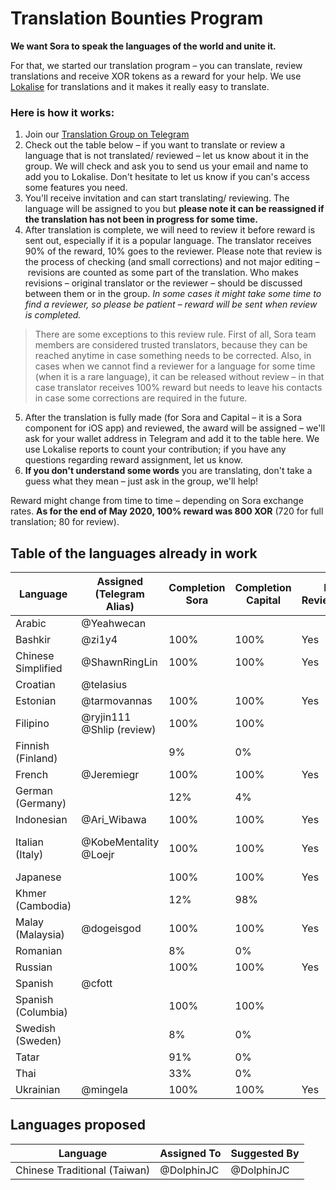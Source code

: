 # Translation Bounties Program

**We want Sora to speak the languages of the world and unite it.**

For that, we started our translation program – you can translate, review translations and receive XOR tokens as a reward for your help.
We use [Lokalise](https://lokalise.com/) for translations and it makes it really easy to translate.

### Here is how it works:
1. Join our [Translation Group on Telegram](https://t.me/sora_translation_community)
2. Check out the table below – if you want to translate or review a language that is not translated/ reviewed – let us know about it in the group.
We will check and ask you to send us your email and name to add you to Lokalise. Don't hesitate to let us know if you can's access some features you need.
3. You'll receive invitation and can start translating/ reviewing.
The language will be assigned to you but **please note it can be reassigned if the translation has not been in progress for some time.**
4. After translation is complete, we will need to review it before reward is sent out, especially if it is a popular language.
The translator receives 90% of the reward, 10% goes to the reviewer.
Please note that review is the process of checking (and small corrections) and not major editing – revisions are counted as some part of the translation.
Who makes revisions – original translator or the reviewer – should be discussed between them or in the group.
*In some cases it might take some time to find a reviewer, so please be patient – reward will be sent when review is completed.*

> There are some exceptions to this review rule. First of all, Sora team members are considered trusted translators, because they can be reached anytime in case something needs to be corrected. Also, in cases when we cannot find a reviewer for a language for some time (when it is a rare language), it can be released without review – in that case translator receives 100% reward but needs to leave his contacts in case some corrections are required in the future.

5. After the translation is fully made (for Sora and Capital – it is a Sora component for iOS app) and reviewed, the award will be assigned – we'll ask for your wallet address in Telegram and add it to the table here.
We use Lokalise reports to count your contribution; if you have any questions regarding reward assignment, let us know.
6. **If you don't understand some words** you are translating, don't take a guess what they mean – just ask in the group, we'll help!

Reward might change from time to time – depending on Sora exchange rates. **As for the end of May 2020, 100% reward was 800 XOR** (720 for full translation; 80 for review).

## Table of the languages already in work

| Language           | Assigned (Telegram Alias) | Completion Sora | Completion Capital | Is Reviewed? | Reward Assignment                      | Is Reward Sent |
|--------------------|---------------------------|-----------------|--------------------|--------------|----------------------------------------|----------------|
| Arabic             | @Yeahwecan                |                 |                    |              |                                        |                |
| Bashkir            | @zi1y4                    | 100%            | 100%               | Yes          | 100%                                   | No             |
| Chinese Simplified | @ShawnRingLin             | 100%            | 100%               | Yes          | 100%                                   | No             |
| Croatian           | @telasius                 |                 |                    |              |                                        |                |
| Estonian           | @tarmovannas              | 100%            | 100%               | Yes          | 100%                                   | No             |
| Filipino           | @ryjin111 @Shlip (review) | 100%            | 100%               |              |                                        |                |
| Finnish (Finland)  |                           | 9%              | 0%                 |              |                                        |                |
| French             | @Jeremiegr                | 100%            | 100%               | Yes          | 100%                                   | No             |
| German (Germany)   |                           | 12%             | 4%                 |              |                                        |                |
| Indonesian         | @Ari_Wibawa               | 100%            | 100%               | Yes          | 100%                                   | No             |
| Italian (Italy)    | @KobeMentality @Loejr     | 100%            | 100%               | Yes          | @KobeMentality - 80% @Loejr - 20%      | No             |
| Japanese           |                           | 100%            | 100%               | Yes          |                                        |                |
| Khmer (Cambodia)   |                           | 12%             | 98%                |              |                                        |                |
| Malay (Malaysia)   | @dogeisgod                | 100%            | 100%               | Yes          | 100%                                   | No             |
| Romanian           |                           | 8%              | 0%                 |              |                                        |                |
| Russian            |                           | 100%            | 100%               | Yes          |                                        |                |
| Spanish            | @cfott                    |                 |                    |              |                                        |                |
| Spanish (Columbia) |                           | 100%            | 100%               |              |                                        |                |
| Swedish (Sweden)   |                           | 8%              | 0%                 |              |                                        |                |
| Tatar              |                           | 91%             | 0%                 |              |                                        |                |
| Thai               |                           | 33%             | 0%                 |              |                                        |                |
| Ukrainian          | @mingela                  | 100%            | 100%               | Yes          | 100%                                   | No             |

## Languages proposed

| Language                     | Assigned To | Suggested By |
|------------------------------|-------------|--------------|
| Chinese Traditional (Taiwan) | @DolphinJC  | @DolphinJC   |
